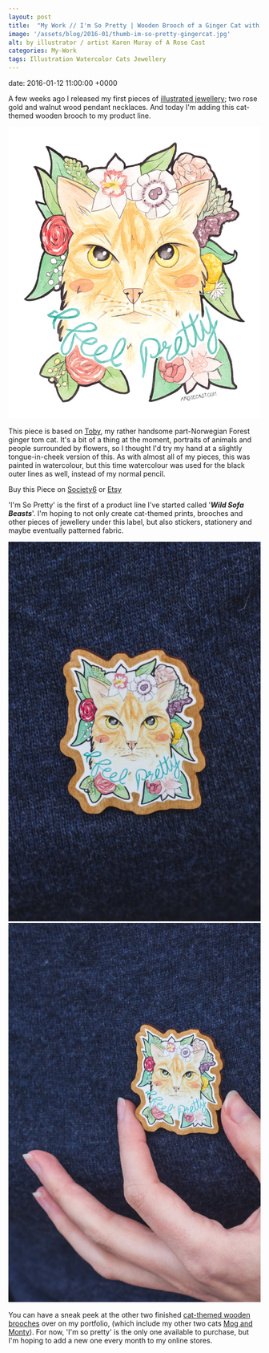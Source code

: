 ```yaml
---
layout: post
title:  "My Work // I'm So Pretty | Wooden Brooch of a Ginger Cat with Flowers"
image: '/assets/blog/2016-01/thumb-im-so-pretty-gingercat.jpg'
alt: by illustrator / artist Karen Muray of A Rose Cast
categories: My-Work
tags: Illustration Watercolor Cats Jewellery
---
```


date:   2016-01-12 11:00:00 +0000

<p class="intro">A few weeks ago I released my first pieces of <a href="https://www.etsy.com/shop/ARoseCast?section_id=18187909" title="Illustrated jewellery on A Rose Cast's Etsy store">illustrated jewellery</a>; two rose gold and walnut wood pendant necklaces. And today I'm adding this cat-themed wooden brooch to my product line.
</p>

![I'm So Pretty - Wooden Brooch of a Ginger Cat with Flowers and Calligraphy Quote by illustrator / artist Karen Muray of A Rose Cast](/assets/folio/wsb/illustration-i-feel-pretty-cat.jpg "I'm So Pretty - Wooden Brooch of a Ginger Cat with Flowers and Calligraphy Quote by illustrator / artist Karen Muray of A Rose Cast")

This piece is based on <a href="https://www.instagram.com/p/8nSfiJmFWm/" title="Toby on A Rose Cast's Instagram">Toby</a>, my rather handsome part-Norwegian Forest ginger tom cat. It's a bit of a thing at the moment, portraits of animals and people surrounded by flowers, so I thought I'd try my hand at a slightly tongue-in-cheek version of this. As with almost all of my pieces, this was painted in watercolour, but this time watercolour was used for the black outer lines as well, instead of my normal pencil.

<div class="highlight">
  <p>Buy <span class="the">this</span> Piece <span class="the">on</span>
    <a href="https://society6.com/product/LINK" title="Buy the I'm So Pretty - Wooden Brooch on the A Rose Cast Society6 store">Society6</a>
    <span class="the">or</span>
    <a href="LINK" title="Buy the I'm So Pretty - Wooden Brooch on the A Rose Cast Etsy store">Etsy</a>
  </p>
</div>

'I'm So Pretty' is the first of a product line I've started called '<strong><em>Wild Sofa Beasts</em></strong>'. I'm hoping to not only create cat-themed prints, brooches and other pieces of jewellery under this label, but also stickers, stationery and maybe eventually patterned fabric.

<div class="row">
	<div class="col-md-6">
		<a href="LINK" title="Buy the I'm So Pretty - Wooden Brooch on the A Rose Cast on Etsy"><img src="/assets/blog/2016-01/wooden-brooch-i-feel-pretty-cat-02.jpg" alt="I'm So Pretty - Wooden Brooch"></a>
	</div>
	<div class="col-md-6">
		<a href="LINK" title="Buy the I'm So Pretty - Wooden Brooch on the A Rose Cast on Etsy"><img src="/assets/folio/wsb/wooden-brooch-i-feel-pretty-cat.jpg" alt="I'm So Pretty - Wooden Brooch"></a>
	</div>
</div>

You can have a sneak peek at the other two finished <a href="/project/illustration-wild-sofa-beasts.html" title="See the other cat-themed wooden brooches, due to be released over the next few months">cat-themed wooden brooches</a> over on my portfolio, (which include my other two cats <a href="https://www.instagram.com/p/5wHS6TGFTD/" title="Mog and Monty on A Rose Cast's Instagram">Mog and Monty</a>). For now, 'I'm so pretty' is the only one available to purchase, but I'm hoping to add a new one every month to my online stores.